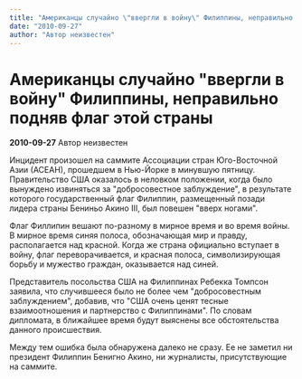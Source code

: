 ```yaml
---
title: "Американцы случайно \"ввергли в войну\" Филиппины, неправильно подняв флаг этой страны"
date: "2010-09-27"
author: "Автор неизвестен"
---
```


# Американцы случайно "ввергли в войну" Филиппины, неправильно подняв флаг этой страны

**2010-09-27** Автор неизвестен

Инцидент произошел на саммите Ассоциации стран Юго-Восточной Азии (АСЕАН), прошедшем в Нью-Йорке в минувшую пятницу. Правительство США оказалось в неловком положении, когда было вынуждено извиняться за "добросовестное заблуждение", в результате которого государственный флаг Филиппин, размещенный позади лидера страны Бениньо Акино III, был повешен "вверх ногами".

Флаг Филлипин вешают по-разному в мирное время и во время войны. В мирное время синяя полоса, обозначающая мир и правду, располагается над красной. Когда же страна официально вступает в войну, флаг переворачивается, и красная полоса, символизирующая борьбу и мужество граждан, оказывается над синей.

Представитель посольства США на Филиппинах Ребекка Томпсон заявила, что случившееся было не более чем "добросовестным заблуждением", добавив, что "США очень ценят тесные взаимоотношения и партнерство с Филиппинами". По словам дипломата, в ближайшее время будут выяснены все обстоятельства данного происшествия.

Между тем ошибка была обнаружена далеко не сразу. Ее не заметил ни президент Филиппин Бенигно Акино, ни журналисты, присутствующие на саммите.